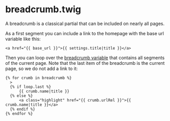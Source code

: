 # breadcrumb.twig

A breadcrumb is a classical partial that can be included on nearly all pages.

As a first segment you can include a link to the homepage with the base url variable like this:

```twig
<a href="{{ base_url }}">{{ settings.title|title }}</a>

```

Then you can loop over the [breadcrumb variable](https://docs.typemill.net/theme-developers/theme-variables/breadcrumb) that contains all segments of the current page. Note that the last item of the breadcrumb is the current page, so we do not add a link to it:

```twig
{% for crumb in breadcrumb %}
  > 
  {% if loop.last %}
      {{ crumb.name|title }}
  {% else %}
      <a class="highlight" href="{{ crumb.urlRel }}">{{ crumb.name|title }}</a>
  {% endif %}
{% endfor %}
```

